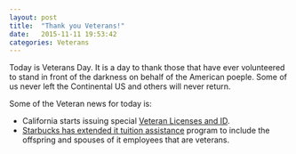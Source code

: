 ```yaml
---
layout: post
title:  "Thank you Veterans!"
date:   2015-11-11 19:53:42
categories: Veterans 
---
```

Today is Veterans Day.  It is a day to thank those that have ever volunteered to stand in front of the darkness on behalf of the American poeple.  Some of us never left the Continental US and others will never return.

Some of the Veteran news for today is:

* California starts issuing special [Veteran Licenses and ID][cadmv].  
* [Starbucks has extended it tuition assistance][sbux] program to include the offspring and spouses of it employees that are veterans.


[cadmv]: https://www.dmv.ca.gov/portal/dmv/detail/coi/veterans/veterans_driver_license
[sbux]:  http://www.forbes.com/sites/micahsolomon/2015/11/09/starbucks-to-veterans-well-send-your-spouse-or-child-and-you-to-college-100-free/